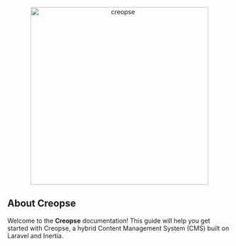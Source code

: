 <p align="center"><a href="#" target="_blank"><img src="https://github.com/user-attachments/assets/e9347e64-d890-4224-8c1f-3f34c862f095" width="400" alt="creopse"></a></p>

## About Creopse

Welcome to the **Creopse** documentation! This guide will help you get started with Creopse, a hybrid Content Management System (CMS) built on Laravel and Inertia.
